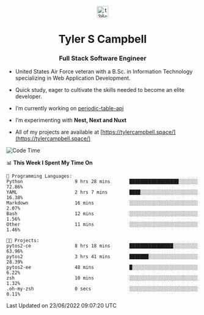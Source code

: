 <p align="center">
<a href="https://www.linkedin.com/in/t36campbell" target="blank"><img align="center" src="https://ik.imagekit.io/t36campbell/Portfolio/linkedin.png.original_m8bbGgPh6.png" alt="t36campbell" height="30" width="30" /></a>
</p>
<h1 align="center">Tyler S Campbell</h1>
<h3 align="center">Full Stack Software Engineer</h3>

* United States Air Force veteran with a B.Sc. in Information Technology specializing in Web Application Development. 

* Quick study, eager to cultivate the skills needed to become an elite developer.

* I’m currently working on [periodic-table-api](https://github.com/t36campbell/periodic-table-api)

* I’m experimenting with **Nest, Next and Nuxt**

* All of my projects are available at [https://tylercampbell.space/](https://tylercampbell.space/)

<!--START_SECTION:waka-->
![Code Time](http://img.shields.io/badge/Code%20Time-1%2C667%20hrs%2054%20mins-blue)

📊 **This Week I Spent My Time On** 

```text
💬 Programming Languages: 
Python                   9 hrs 28 mins       ██████████████████░░░░░░░   72.86% 
YAML                     2 hrs 7 mins        ████░░░░░░░░░░░░░░░░░░░░░   16.38% 
Markdown                 16 mins             ░░░░░░░░░░░░░░░░░░░░░░░░░   2.07% 
Bash                     12 mins             ░░░░░░░░░░░░░░░░░░░░░░░░░   1.56% 
Other                    11 mins             ░░░░░░░░░░░░░░░░░░░░░░░░░   1.46%

🐱‍💻 Projects: 
pytos2-ce                8 hrs 18 mins       ████████████████░░░░░░░░░   63.96% 
pytos2                   3 hrs 41 mins       ███████░░░░░░░░░░░░░░░░░░   28.39% 
pytos2-ee                48 mins             █░░░░░░░░░░░░░░░░░░░░░░░░   6.22% 
zsh                      10 mins             ░░░░░░░░░░░░░░░░░░░░░░░░░   1.32% 
.oh-my-zsh               0 secs              ░░░░░░░░░░░░░░░░░░░░░░░░░   0.11%

```


 Last Updated on 23/06/2022 09:07:20 UTC
<!--END_SECTION:waka-->
